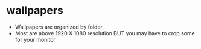 # wallpapers

- Wallpapers are organized by folder. 
- Most are above 1920 X 1080 resolution BUT you may have to crop some for your monitor.
